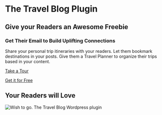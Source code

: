 
# The Travel Blog Plugin

<!-- ## Get your Readers Email. Build Uplifting Connections. -->

## Give your Readers an Awesome Freebie 

### Get Their Email to Build Uplifting Connections

Share your personal trip itineraries with your readers. Let them bookmark destinations in your posts. Give them a Travel Planner to organize their trips based in your content.

[Take a Tour](/blog/)

[Get it for Free](/subscription/?plan=backpacker)

## Your Readers will Love

![Wish to go. The Travel Blog Wordpress plugin](../images/logo.svg)
